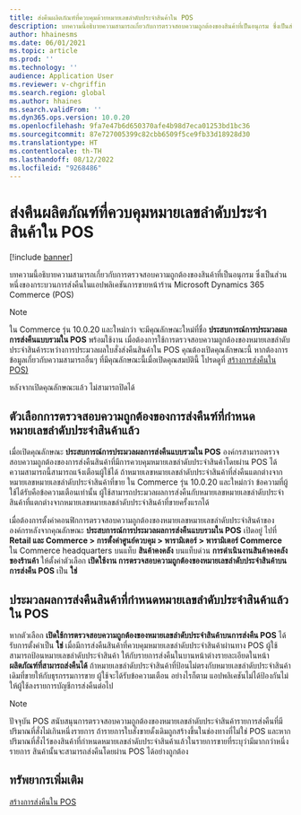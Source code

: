 ```yaml
---
title: ส่งคืนผลิตภัณฑ์ที่ควบคุมด้วยหมายเลขลำดับประจําสินค้าใน POS
description: บทความนี้อธิบายความสามารถเกี่ยวกับการตรวจสอบความถูกต้องของสินค้าที่เป็นอนุกรม ซึ่งเป็นส่วนหนึ่งของกระบวนการส่งคืนในแอปพลิเคชันการขายหน้าร้าน Microsoft Dynamics 365 Commerce (POS)
author: hhainesms
ms.date: 06/01/2021
ms.topic: article
ms.prod: ''
ms.technology: ''
audience: Application User
ms.reviewer: v-chgriffin
ms.search.region: global
ms.author: hhaines
ms.search.validFrom: ''
ms.dyn365.ops.version: 10.0.20
ms.openlocfilehash: 9fa7e47b6d650370afe4b98d7eca01253bd1bc36
ms.sourcegitcommit: 87e727005399c82cbb6509f5ce9fb33d18928d30
ms.translationtype: HT
ms.contentlocale: th-TH
ms.lasthandoff: 08/12/2022
ms.locfileid: "9268486"
---
```

# <a name="return-serial-numbercontrolled-products-in-pos"></a>ส่งคืนผลิตภัณฑ์ที่ควบคุมหมายเลขลำดับประจำสินค้าใน POS

[!include [banner](includes/banner.md)]

บทความนี้อธิบายความสามารถเกี่ยวกับการตรวจสอบความถูกต้องของสินค้าที่เป็นอนุกรม ซึ่งเป็นส่วนหนึ่งของกระบวนการส่งคืนในแอปพลิเคชันการขายหน้าร้าน Microsoft Dynamics 365 Commerce (POS)

> [!NOTE]
> ใน Commerce รุ่น 10.0.20 และใหม่กว่า จะมีคุณลักษณะใหม่ที่ชื่อ **ประสบการณ์การประมวลผลการส่งคืนแบบรวมใน POS** พร้อมใช้งาน เมื่อต้องการใช้การตรวจสอบความถูกต้องของหมายเลขลำดับประจำสินค้าระหว่างการประมวลผลใบสั่งส่งคืนสินค้าใน POS คุณต้องเปิดคุณลักษณะนี้ หากต้องการข้อมูลเกี่ยวกับความสามารถอื่นๆ ที่มีคุณลักษณะนี้เมื่อเปิดคุณสมบัตินี้ โปรดดูที่ [สร้างการส่งคืนใน POS)](POS-returns.md)
>
> หลังจากเปิดคุณลักษณะแล้ว ไม่สามารถปิดได้

## <a name="options-for-validating-serialized-returns"></a>ตัวเลือกการตรวจสอบความถูกต้องของการส่งคืนฑ์ที่กำหนดหมายเลขลำดับประจำสินค้าแล้ว

เมื่อเปิดคุณลักษณะ **ประสบการณ์การประมวลผลการส่งคืนแบบรวมใน POS** องค์กรสามารถตรวจสอบความถูกต้องของการส่งคืนสินค้าที่มีการควบคุมหมายเลขลำดับประจำสินค้าโดยผ่าน POS ได้ ความสามารถนี้สามารถแจ้งเตือนผู้ใช้ได้ ถ้าหมายเลขหมายเลขลำดับประจำสินค้าที่ส่งคืนแตกต่างจากหมายเลขหมายเลขลำดับประจำสินค้าที่ขาย ใน Commerce รุ่น 10.0.20 และใหม่กว่า ข้อความที่ผู้ใช้ได้รับคือข้อความเตือนเท่านั้น ผู้ใช้สามารถประมวลผลการส่งคืนกับหมายเลขหมายเลขลำดับประจำสินค้าที่แตกต่างจากหมายเลขหมายเลขลำดับประจำสินค้าที่ขายครั้งแรกได้

เมื่อต้องการตั้งค่าคอนฟิกการตรวจสอบความถูกต้องของหมายเลขหมายเลขลำดับประจำสินค้าขององค์กรหลังจากคุณลักษณะ **ประสบการณ์การประมวลผลการส่งคืนแบบรวมใน POS** เปิดอยู่ ไปที่ **Retail และ Commerce \> การตั้งค่าศูนย์ควบคุม \> พารามิเตอร์ \> พารามิเตอร์ Commerce** ใน Commerce headquarters บนแท็บ **สินค้าคงคลัง** บนแท็บด่วน **การดําเนินงานสินค้าคงคลังของร้านค้า** ให้ตั้งค่าตัวเลือก **เปิดใช้งาน การตรวจสอบความถูกต้องของหมายเลขลำดับประจำสินค้าบนการส่งคืน POS** เป็น **ใช่**

## <a name="process-returns-for-serialized-items-in-pos"></a>ประมวลผลการส่งคืนสินค้าที่กำหนดหมายเลขลำดับประจำสินค้าแล้วใน POS

หากตัวเลือก **เปิดใช้การตรวจสอบความถูกต้องของหมายเลขลำดับประจำสินค้าบนการส่งคืน POS** ได้รับการตั้งค่าเป็น **ใช่** เมื่อมีการส่งคืนสินค้าที่ควบคุมหมายเลขลำดับประจำสินค้าผ่านทาง POS ผู้ใช้สามารถป้อนหมายเลขลำดับประจำสินค้า ให้กับรายการส่งคืนในบานหน้าต่างรายละเอียดในหน้า **ผลิตภัณฑ์ที่สามารถส่งคืนได้** ถ้าหมายเลขลำดับประจำสินค้าที่ป้อนไม่ตรงกับหมายเลขลำดับประจำสินค้าเดิมที่ขายให้กับธุรกรรมการขาย ผู้ใช้จะได้รับข้อความเตือน อย่างไรก็ตาม แอปพลิเคชันไม่ได้ป้องกันไม่ให้ผู้ใช้ลงรายการบัญชีการส่งคืนต่อไป

> [!NOTE]
> ปัจจุบัน POS สนับสนุนการตรวจสอบความถูกต้องของหมายเลขลำดับประจำสินค้ารายการส่งคืนที่มีปริมาณที่สั่งไม่เกินหนึ่งรายการ ถ้ารายการใบสั่งขายดั้งเดิมถูกสร้างขึ้นในช่องทางที่ไม่ใช่ POS และหากปริมาณที่สั่งไว้ของสินค้าที่กำหนดหมายเลขลำดับประจำสินค้าแล้วในรายการขายที่ระบุว่ามีมากกว่าหนึ่งรายการ สินค้านั้นจะสามารถส่งคืนโดยผ่าน POS ได้อย่างถูกต้อง

## <a name="additional-resources"></a>ทรัพยากรเพิ่มเติม

[สร้างการส่งคืนใน POS](POS-returns.md)
